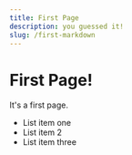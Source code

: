 ```yaml
---
title: First Page
description: you guessed it!
slug: /first-markdown
---
```


# First Page!

It's a first page.

- List item one
- List item 2
- List item three
